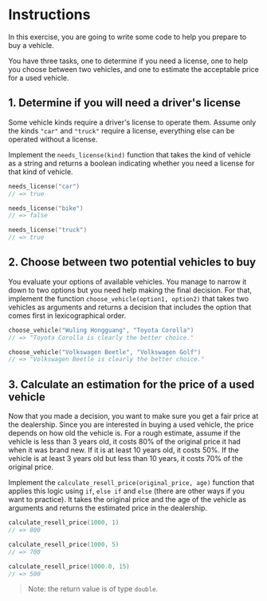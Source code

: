 # Instructions

In this exercise, you are going to write some code to help you prepare to buy a vehicle.

You have three tasks, one to determine if you need a license, one to help you choose between two vehicles, and one to estimate the acceptable price for a used vehicle.

## 1. Determine if you will need a driver's license

Some vehicle kinds require a driver's license to operate them.
Assume only the kinds `"car"` and `"truck"` require a license, everything else can be operated without a license.

Implement the `needs_license(kind)` function that takes the kind of vehicle as a string and returns a boolean indicating whether you need a license for that kind of vehicle.

```cpp
needs_license("car")
// => true

needs_license("bike")
// => false

needs_license("truck")
// => true
```

## 2. Choose between two potential vehicles to buy

You evaluate your options of available vehicles.
You manage to narrow it down to two options but you need help making the final decision.
For that, implement the function `choose_vehicle(option1, option2)` that takes two vehicles as arguments and returns a decision that includes the option that comes first in lexicographical order.

```cpp
choose_vehicle("Wuling Hongguang", "Toyota Corolla")
// => "Toyota Corolla is clearly the better choice."

choose_vehicle("Volkswagen Beetle", "Volkswagen Golf")
// => "Volkswagen Beetle is clearly the better choice."
```

## 3. Calculate an estimation for the price of a used vehicle

Now that you made a decision, you want to make sure you get a fair price at the dealership.
Since you are interested in buying a used vehicle, the price depends on how old the vehicle is.
For a rough estimate, assume if the vehicle is less than 3 years old, it costs 80% of the original price it had when it was brand new.
If it is at least 10 years old, it costs 50%.
If the vehicle is at least 3 years old but less than 10 years, it costs 70% of the original price.

Implement the `calculate_resell_price(original_price, age)` function that applies this logic using `if`, `else if` and `else` (there are other ways if you want to practice).
It takes the original price and the age of the vehicle as arguments and returns the estimated price in the dealership.

```cpp
calculate_resell_price(1000, 1)
// => 800

calculate_resell_price(1000, 5)
// => 700

calculate_resell_price(1000.0, 15)
// => 500
```

> Note: the return value is of type `double`.
